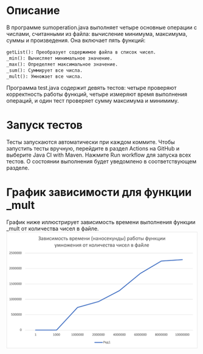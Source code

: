 # Описание

В программе sumoperation.java выполняет четыре основные операции с числами, считанными из файла: вычисление минимума, максимума, суммы и произведения. Она включает пять функций:

    getList(): Преобразует содержимое файла в список чисел.
    _min(): Вычисляет минимальное значение.
    _max(): Определяет максимальное значение.
    _sum(): Суммирует все числа.
    _mult(): Умножает все числа.

Программа test.java содержит девять тестов: четыре проверяют корректность работы функций, четыре измеряют время выполнения операций, и один тест проверяет сумму максимума и минимиму.
# Запуск тестов

Тесты запускаются автоматически при каждом коммите. Чтобы запустить тесты вручную, перейдите в раздел Actions на GitHub и выберите Java CI with Maven. Нажмите Run workflow для запуска всех тестов. О состоянии выполнения будет уведомлено в соответствующем разделе.
# График зависимости для функции _mult

График ниже иллюстрирует зависимость времени выполнения функции _mult от количества чисел в файле. 
![График выполнения функции _mult](Диаграмма.png)
